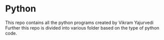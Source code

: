 # Python
This repo contains all the python programs created by Vikram Yajurvedi
Further this repo is divided into various folder based on the type of python code.
